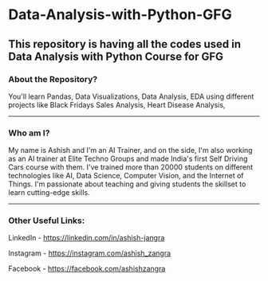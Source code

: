 # Data-Analysis-with-Python-GFG
This repository is having all the codes used in Data Analysis with Python Course for GFG
-----
### About the Repository?

You'll learn Pandas, Data Visualizations, Data Analysis, EDA using different projects like Black Fridays Sales Analysis, Heart Disease Analysis, 

-----

### Who am I?

My name is Ashish and I'm an AI Trainer, and on the side, I'm also working as an AI trainer at Elite Techno Groups and made India's first Self Driving Cars course with them. I've trained more than 20000 students on different technologies like AI, Data Science, Computer Vision, and the Internet of Things. I'm passionate about teaching and giving students the skillset to learn cutting-edge skills.

-----

### Other Useful Links:

LinkedIn - https://linkedin.com/in/ashish-jangra 

Instagram - https://instagram.com/ashish_zangra 

Facebook - https://facebook.com/ashishzangra
